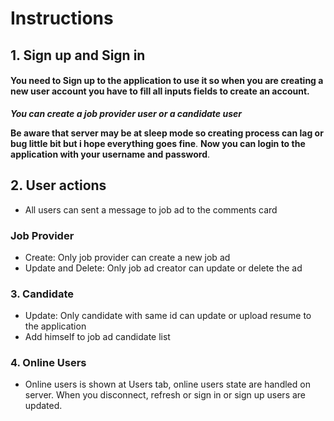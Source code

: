 # Instructions

## 1. Sign up and Sign in

#### **You need to Sign up to the application to use it so when you are creating a new user account you have to fill all inputs fields to create an account**.

**_You can create a job provider user or a candidate user_**

**Be aware that server may be at sleep mode so creating process can lag or bug little bit but i hope everything goes fine**.
**Now you can login to the application with your username and password**.

## 2. User actions

- All users can sent a message to job ad to the comments card

### Job Provider

- Create: Only job provider can create a new job ad
- Update and Delete: Only job ad creator can update or delete the ad

### 3. Candidate

- Update: Only candidate with same id can update or upload resume to the application
- Add himself to job ad candidate list

### 4. Online Users

- Online users is shown at Users tab, online users state are handled on server. When you disconnect, refresh or sign in or sign up users are updated.
